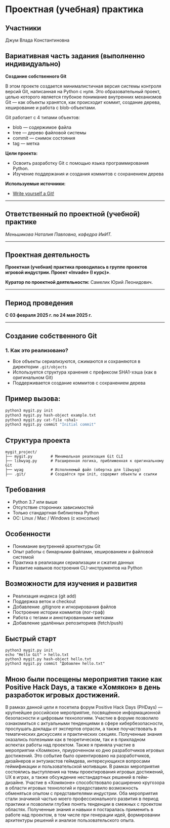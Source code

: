 # Проектная (учебная) практика

## Участники

Джум Влада Константиновна


## Вариативная часть задания (выполненно индивидуально)

**Создание собственного Git**

В этом проекте создается минималистичная версия системы контроля версий Git, написанная на Python с нуля. Это образовательный проект, целью которого является глубокое понимание внутренних механизмов Git — как объекты хранятся, как происходит коммит, создание дерева, хеширование и работа с blob-объектами.

Git работает с 4 типами объектов:

- blob — содержимое файла
- tree — дерево файловой системы
- commit — снимок состояния
- tag — метка

**Цели проекта:**
- Освоить разработку Git с помощью языка программирования Python.
- Изучение поддержания и создания коммитов с сохранением дерева

**Используемые источники:**
- [Write yourself a Git!](https://wyag.thb.lt/)

---

## Ответственный по проектной (учебной) практике

*Меньшикова Наталия Павловна, кафедра ИиИТ.*

---

## Проектная деятельность

**Проектная (учебная) практика проводилась в группе проектов игровой индустрии. Проект «Invade» (I курс)»**.

**Куратор по проектной деятельности:** Самелик Юрий Леонидович.

---

## Период проведения

**С 03 февраля 2025 г. по 24 мая 2025 г.**

---

## Создание собственного Git

### 1. Как это реализовано?

- Все объекты сериализуются, сжимаются и сохраняются в директории `.git/objects`
- Используется структура хранения с префиксом SHA1-хэша (как в оригинальном Git)
- Поддерживается создание коммитов с сохранением дерева

## Пример вызова:

```bash
python3 mygit.py init
python3 mygit.py hash-object example.txt
python3 mygit.py cat-file <sha1>
python3 mygit.py commit "Initial commit"
```

## Структура проекта
```
mygit_project/
├── mygit.py        # Минимальная реализация Git CLI
├── libwyag.py      # Расширенная логика, приближенная к оригинальному Git
├── wyag            # Исполняемый файл (обертка для libwyag)
├── .git/           # Создаётся при init, содержит объекты и ссылки
```

## Требования
- Python 3.7 или выше
- Отсутствие сторонних зависимостей
- Только стандартная библиотека Python
- ОС: Linux / Mac / Windows (с консолью)

## Особенности
- Понимание внутренней архитектуры Git
- Опыт работы с бинарными файлами, хешированием и файловой системой
- Практика в реализации сериализации и сжатия данных
- Развитие навыков построения CLI-инструментов на Python

## Возможности для изучения и развития
- Реализация индекса (git add)
- Поддержка веток и checkout
- Добавление .gitignore и игнорирования файлов
- Построение истории коммитов (лог-граф)
- Работа с тегами и аннотированными метками
- Добавление удалённых репозиториев (fetch/push)

## Быстрый старт
```
python3 mygit.py init
echo "Hello Git" > hello.txt
python3 mygit.py hash-object hello.txt
python3 mygit.py commit "Добавлен hello.txt"
```
 
## Мною были посещены мероприятия такие как Positive Hack Days, а также «Хомякон» в день разработок игровых достижений. 
В рамках данной цели я посетила форум Positive Hack Days (PHDays) — крупнейшее российское мероприятие, посвящённое информационной безопасности и цифровым технологиям. Участие в форуме позволило ознакомиться с актуальными тенденциями в сфере кибербезопасности, прослушать доклады от экспертов отрасли, а также поучаствовать в тематических дискуссиях и практических секциях. Полученные знания оказались полезными как в теоретическом, так и в прикладном аспектах работы над проектом.
Также я приняла участие в мероприятии «Хомякон», приуроченном ко дню разработчиков игровых достижений. Это событие было ориентировано на разработчиков, дизайнеров и энтузиастов геймдева, интересующихся вопросами геймификации и пользовательской мотивации. В рамках мероприятия состоялись выступления на темы проектирования игровых достижений, UX в играх, а также обсуждение нестандартных решений в гейм-дизайне. Участие в «Хомяконе» способствовало расширению кругозора в области игровых технологий и предоставило возможность обменяться опытом с представителями индустрии.
Оба мероприятия стали значимой частью моего профессионального развития в период практики и позволили глубже понять тенденции в смежных с проектом областях. Полученные знания и навыки я постаралась применить в работе над проектом, в том числе при генерации идей, формировании архитектуры решений и анализе пользовательского опыта.
